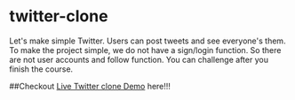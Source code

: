 # twitter-clone

Let's make simple Twitter. Users can post tweets and see everyone's them.
To make the project simple, we do not have a sign/login function.
So there are not user accounts and follow function. You can challenge after you finish the course.


##Checkout [Live Twitter clone Demo](https://twitter-clone-adarsh.herokuapp.com/) here!!!
